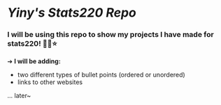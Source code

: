 # *Yiny's Stats220 Repo*

### I will be using this repo to show my projects I have made for stats220! 💞✨⭐️

➔ **I will be adding:**

* two different types of bullet points (ordered or unordered)
* links to other websites

... later~
